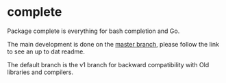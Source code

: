 # complete

Package complete is everything for bash completion and Go.

The main development is done on the [master branch](https://github.com/chriswalz/complete/tree/master),
please follow the link to see an up to dat readme.

The default branch is the v1 branch for backward compatibility with Old libraries and compilers.
